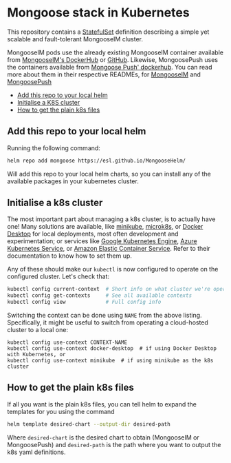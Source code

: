 # Mongoose stack in Kubernetes

This repository contains a [StatefulSet][sts] definition describing a simple yet scalable and fault-tolerant MongooseIM cluster.

MongooseIM pods use the already existing MongooseIM container available from [MongooseIM's DockerHub][MIM-docker] or [GitHub][MIM]. Likewise, MongoosePush uses the containers available from [Mongoose Push' dockerhub][MPush-docker]. You can read more about them in their respective READMEs, for [MongooseIM](./MongooseIM/README.md) and [MongoosePush](./MongoosePush/README.md)

  * [Add this repo to your local helm](#add-this-repo-to-your-local-helm)
  * [Initialise a K8S cluster](#initialise-a-k8s-cluster)
  * [How to get the plain k8s files](#how-to-get-the-plain-k8s-files)

## Add this repo to your local helm

Running the following command:

```sh
helm repo add mongoose https://esl.github.io/MongooseHelm/
```

Will add this repo to your local helm charts, so you can install any of the available packages in your kubernetes cluster.

## Initialise a k8s cluster

The most important part about managing a k8s cluster, is to actually have one! Many solutions are available, like [minikube], [microk8s], or [Docker Desktop] for local deployments, most often development and experimentation; or services like [Google Kubernetes Engine][GKE], [Azure Kubernetes Service][AKS], or [Amazon Elastic Container Service][AEKS]. Refer to their documentation to know how to set them up.

[minikube]: https://minikube.sigs.k8s.io/docs/
[microk8s]: https://microk8s.io/
[Docker Desktop]: https://docs.docker.com/docker-for-mac/kubernetes/
[GKE]: https://cloud.google.com/kubernetes-engine/
[AKS]: https://azure.microsoft.com/en-us/services/kubernetes-service/
[AEKS]: https://aws.amazon.com/eks/

Any of these should make our `kubectl` is now configured to operate on the configured cluster. Let's check that:

```sh
kubectl config current-context  # Short info on what cluster we're operating on
kubectl config get-contexts     # See all available contexts
kubectl config view             # Full config info
```

Switching the context can be done using `NAME` from the above listing. Specifically, it might be useful to switch from operating a cloud-hosted cluster to a local one:

```
kubectl config use-context CONTEXT-NAME
kubectl config use-context docker-desktop  # if using Docker Desktop with Kubernetes, or
kubectl config use-context minikube  # if using minikube as the k8s cluster
```

## How to get the plain k8s files

If all you want is the plain k8s files, you can tell helm to expand the templates for you using the command

```sh
helm template desired-chart --output-dir desired-path
```

Where `desired-chart` is the desired chart to obtain (MongooseIM or MongoosePush) and `desired-path` is the path where you want to output the k8s yaml definitions.

[MIM]: https://github.com/esl/MongooseIM
[MIM-docker]: https://hub.docker.com/r/erlangsolutions/mongooseim/
[MPush-docker]: https://hub.docker.com/r/mongooseim/mongoose-push
[sts]: https://kubernetes.io/docs/concepts/workloads/controllers/statefulset/
